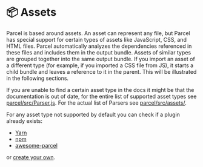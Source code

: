 # 📦 Assets

Parcel is based around assets. An asset can represent any file, but Parcel has special support for certain types of assets like JavaScript, CSS, and HTML files. Parcel automatically analyzes the dependencies referenced in these files and includes them in the output bundle. Assets of similar types are grouped together into the same output bundle. If you import an asset of a different type (for example, if you imported a CSS file from JS), it starts a child bundle and leaves a reference to it in the parent. This will be illustrated in the following sections.

If you are unable to find a certain asset type in the docs it might be that the documentation is out of date, for the entire list of supported asset types see [parcel/src/Parser.js](https://github.com/parcel-bundler/parcel/blob/28df546a2249b6aac1e529dd629f506ba6b0a4bb/src/Parser.js#L10).
For the actual list of Parsers see [parcel/src/assets/](https://github.com/parcel-bundler/parcel/tree/master/src/assets).

For any asset type not supported by default you can check if a plugin already exists:

- [Yarn](https://yarnpkg.com/en/packages?q=parcel-plugin-&p=1)
- [npm](https://www.npmjs.com/search?q=parcel-plugin-)
- [awesome-parcel](https://github.com/parcel-bundler/awesome-parcel#plugins)

or [create your own](https://parceljs.org/plugins.html).
